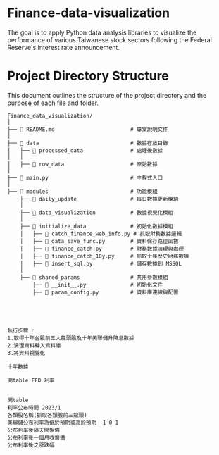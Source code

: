 # Finance-data-visualization
 The goal is to apply Python data analysis libraries to visualize the performance of various Taiwanese stock sectors following the Federal Reserve's interest rate announcement.

# Project Directory Structure

This document outlines the structure of the project directory and the purpose of each file and folder.

```plaintext
Finance_data_visualization/
│
├── 📄 README.md                        # 專案說明文件
│
├── 📂 data                             # 數據存放目錄
│   ├── 📂 processed_data               # 處理後數據
│   │
│   ├── 📂 row_data                     # 原始數據
│
├── 📄 main.py                          # 主程式入口
│
├── 📂 modules                          # 功能模組
    ├── 📂 daily_update                 # 每日數據更新模組
    │
    ├── 📂 data_visualization           # 數據視覺化模組
    │
    ├── 📂 initialize_data              # 初始化數據模組
    │   ├── 📄 catch_finance_web_info.py # 抓取財務數據邏輯
    │   ├── 📄 data_save_func.py        # 資料保存路徑函數
    │   ├── 📄 finance_catch.py         # 財務數據清理與處理
    │   ├── 📄 finance_catch_10y.py     # 抓取十年歷史財務數據
    │   ├── 📄 insert_sql.py            # 儲存數據到 MSSQL
    │
    ├── 📂 shared_params                # 共用參數模組
        ├── 📄 __init__.py              # 初始化文件
        ├── 📄 param_config.py          # 資料庫連線與配置
 




執行步驟 :
1.取得十年台股前三大龍頭股及十年美聯儲升降息數據
2.清理資料轉入資料庫
3.將資料視覺化

十年數據 

開table FED 利率


開table
利率公布時間 2023/1
各類股名稱(抓取各類股前三龍頭)
美聯儲公布利率為低於預期或高於預期 -1 0 1
公布利率後隔天開盤價
公布利率後一個月收盤價
公布利率後之漲跌幅